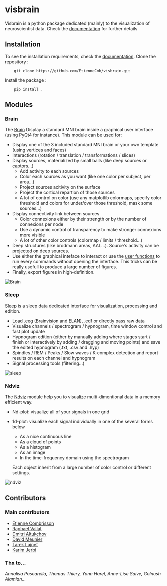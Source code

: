 # visbrain

Visbrain is a python package dedicated (mainly) to the visualization of neuroscientist data. Check the [documentation](http://etiennecmb.github.io/visbrain/) for further details

## Installation

To see the installation requirements, check the [documentation](http://etiennecmb.github.io/visbrain/).
Clone the repository :

```{r, engine='bash', count_lines}
    git clone https://github.com/EtienneCmb/visbrain.git
```

Install the package :

```{r, engine='bash', count_lines}
    pip install .
```

## Modules

### Brain

The [Brain](http://etiennecmb.github.io/visbrain/brain.html#) Display a standard MNI brain inside a graphical user interface (using PyQt4 for instance). This module can be used for:

- Display one of the 3 included standard MNI brain or your own template (using vertices and faces)
- Interactions (rotation / translation / transformations / slices)
- Display sources, materialized by small balls (like deep sources or captors...)
	- Add activity to each sources
	- Color each sources as you want (like one color per subject, per area...)
	- Project sources acitivity on the surface
	- Project the cortical repartion of those sources
	- A lot of control on color (use any matplotlib colormaps, specify color threshold and colors for under/over those threshold, mask some sources...)
- Display connectivity link between sources
	- Color connexions either by their strength or by the number of connexions per node
	- Use a dynamic control of transparency to make stronger connexions more visible
	- A lot of other color controls (colormap / limits / threshold...) 
- Deep structures (like brodmann areas, AAL...). Source's activity can be projected on deep sources.
- Use either the graphical inteface to interact or use the [user functions](http://etiennecmb.github.io/visbrain/brain.html#user-functions) to run every commands without opening the interface. This tricks can be really usefull to produce a large number of figures.
- Finally, export figures in high-definition.

![Brain](https://github.com/EtienneCmb/visbrain/blob/master/docs/picture/example.png "Brain : visualize your data into a transparent MNI brain")

### Sleep

[Sleep](http://etiennecmb.github.io/visbrain/sleep.html) is a sleep data dedicated interface for visualization, processing and edition.

- Load .eeg (Brainvision and ELAN), .edf or directly pass raw data
- Visualize channels / spectrogram / hypnogram, time window control and fast plot update
- Hypnogram edition (either by manually adding where stages start / finish or interactively by adding / dragging and moving points) and save the edited hypnogram (.txt, .csv and .hyp)
- Spindles / REM / Peaks / Slow waves / K-complex detection and report results on each channel and hypnogram
- Signal processing tools (filtering...)

![sleep](https://github.com/EtienneCmb/visbrain/blob/master/docs/picture/Sleep_main.png "Sleep : load, visualize and edit sleep data")

### Ndviz

The [Ndviz](http://etiennecmb.github.io/visbrain/ndviz.html) module help you to visualize multi-dimentional data in a memory efficient way. 

- Nd-plot: visualize all of your signals in one grid
- 1d-plot: visualize each signal individually in one of the several forms below
	- As a nice continuous line
	- As a cloud of points
	- As a histogram
	- As an image
	- In the time-frequency domain using the spectrogram

	Each object inherit from a large number of color control or different settings.

![ndviz](https://github.com/EtienneCmb/visbrain/blob/master/docs/picture/ndviz_example.png "Ndviz : data mining")

## Contributors

### Main contributors

- [Etienne Combrisson](http://etiennecmb.github.io)
- [Raphael Vallat](https://raphaelvallat.github.io/)
- [Dmitri Altukchov](https://github.com/dmalt)
- [David Meunier](https://github.com/davidmeunier79)
- [Tarek Lajnef](https://github.com/TarekLaj)
- [Karim Jerbi](www.karimjerbi.com)

### Thx to...
*Annalisa Pascarella, Thomas Thiery, Yann Harel, Anne-Lise Saive, Golnush Alamian...*